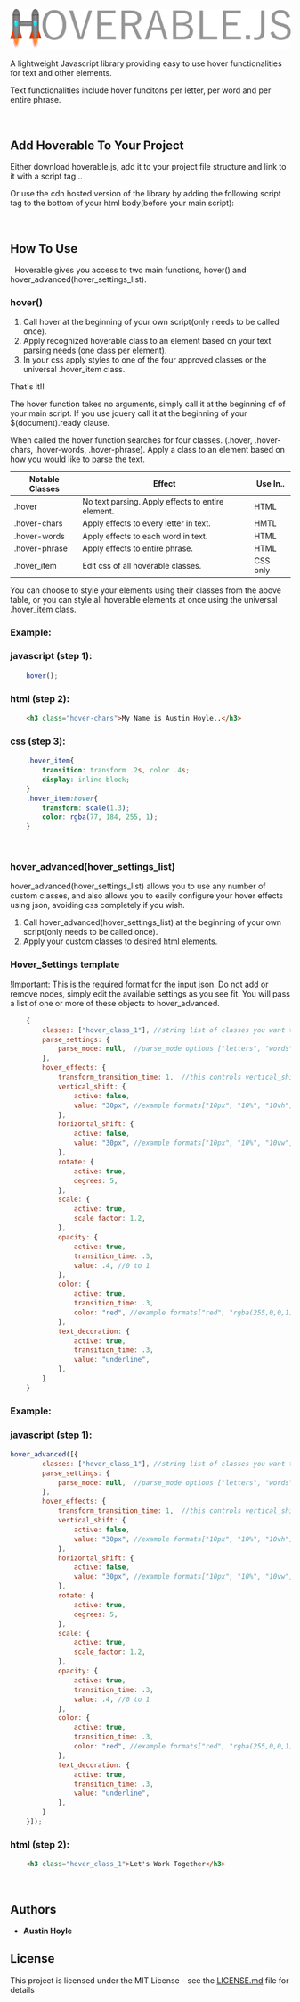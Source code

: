 ![Hoverable.JS](/hoverable.js-small.png?raw=true "Title")

A lightweight Javascript library providing easy to use hover functionalities for text and other elements.

Text functionalities include hover funcitons per letter, per word and per entire phrase.

&emsp;

## Add Hoverable To Your Project

Either download hoverable.js, add it to your project file structure and link to it with a script tag...  

Or use the cdn hosted version of the library by adding the following script tag to the bottom of your html body(before your main script): <script src="https://cdn.jsdelivr.net/gh/Austin-Hoyle/hoverable.js@v0.90/hoverable.js"></script>


&emsp;

## How To Use

&nbsp;
Hoverable gives you access to two main functions,  hover() and hover_advanced(hover_settings_list).
&emsp;

### hover()

1. Call hover at the beginning of your own script(only needs to be called once).
2. Apply recognized hoverable class to an element based on your text parsing needs (one class per element).
3. In your css apply styles to one of the four approved classes or the universal .hover_item class.

That's it!!

The hover function takes no arguments, simply call it at the beginning of of your main script.  If you use jquery call it at the beginning of your $(document).ready clause.

When called the hover function searches for four classes. (.hover, .hover-chars, .hover-words, .hover-phrase).  Apply a class to an element based on how you would like to parse the text.

| Notable Classes| Effect        |Use In..|
| ------------- | ------------- |-----|
| .hover        | No text parsing. Apply effects to entire element. |HTML|
| .hover-chars  | Apply effects to every letter in text.  |HMTL|
| .hover-words  | Apply effects to each word in text.  |HTML|
| .hover-phrase | Apply effects to entire phrase.  |HTML|
| .hover_item | Edit css of all hoverable classes.  |CSS only|

You can choose to style your elements using their classes from the above table, or you can style all hoverable elements at once using the universal .hover_item class.

### Example:

### javascript (step 1):
```javascript
    hover();
```

### html (step 2):
```html
    <h3 class="hover-chars">My Name is Austin Hoyle..</h3>
```

### css (step 3):
```css
    .hover_item{
        transition: transform .2s, color .4s;
        display: inline-block;
    }
    .hover_item:hover{
        transform: scale(1.3);
        color: rgba(77, 184, 255, 1);
    }
```

&emsp;
### hover_advanced(hover_settings_list)

hover_advanced(hover_settings_list) allows you to use any number of custom classes, and also allows you to easily configure your hover effects using json, avoiding css completely if you wish.

1. Call hover_advanced(hover_settings_list) at the beginning of your own script(only needs to be called once).
2. Apply your custom classes to desired html elements.

### Hover_Settings template
!Important: This is the required format for the input json.  Do not add or remove nodes, simply edit the available settings as you see fit. You will pass a list of one or more of these objects to hover_advanced.

```javascript
    {
        classes: ["hover_class_1"], //string list of classes you want to apply these effects to
        parse_settings: {
            parse_mode: null,  //parse_mode options ["letters", "words", "phrase"] leave null for no text parsing(images/divs etc.)
        },
        hover_effects: {
            transform_transition_time: 1,  //this controls vertical_shift, horizontal_shift, rotate and scale (all transform properties)
            vertical_shift: {
                active: false,
                value: "30px", //example formats["10px", "10%", "10vh"]
            },
            horizontal_shift: {
                active: false,
                value: "30px", //example formats["10px", "10%", "10vw"]
            },
            rotate: {
                active: true,
                degrees: 5,
            },
            scale: {
                active: true,
                scale_factor: 1.2,
            },
            opacity: {
                active: true,
                transition_time: .3,
                value: .4, //0 to 1
            },
            color: {
                active: true,
                transition_time: .3,
                color: "red", //example formats["red", "rgba(255,0,0,1)"]
            },
            text_decoration: {
                active: true,
                transition_time: .3,
                value: "underline",
            },
        }
    }
```


### Example:

### javascript (step 1):

```javascript
hover_advanced([{
        classes: ["hover_class_1"], //string list of classes you want to apply these effects to
        parse_settings: {
            parse_mode: null,  //parse_mode options ["letters", "words", "phrase"] leave null for no text parsing(images/divs etc.)
        },
        hover_effects: {
            transform_transition_time: 1,  //this controls vertical_shift, horizontal_shift, rotate and scale (all transform properties)
            vertical_shift: {
                active: false,
                value: "30px", //example formats["10px", "10%", "10vh"]
            },
            horizontal_shift: {
                active: false,
                value: "30px", //example formats["10px", "10%", "10vw"]
            },
            rotate: {
                active: true,
                degrees: 5,
            },
            scale: {
                active: true,
                scale_factor: 1.2,
            },
            opacity: {
                active: true,
                transition_time: .3,
                value: .4, //0 to 1
            },
            color: {
                active: true,
                transition_time: .3,
                color: "red", //example formats["red", "rgba(255,0,0,1)"]
            },
            text_decoration: {
                active: true,
                transition_time: .3,
                value: "underline",
            },
        }
    }]);
```
### html (step 2):
```html
    <h3 class="hover_class_1">Let's Work Together</h3>
```

&emsp;


## Authors

* **Austin Hoyle**

## License

This project is licensed under the MIT License - see the [LICENSE.md](LICENSE.md) file for details

